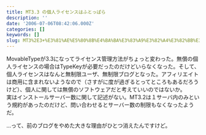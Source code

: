 ```yaml
---
title: MT3.3 の個人ライセンスはふとっぱら
description: ''
date: '2006-07-06T08:42:06.000Z'
categories: []
keywords: []
slug: MT3%2E3+%E3%81%AE%E5%80%8B%E4%BA%BA%E3%83%A9%E3%82%A4%E3%82%BB%E3%83%B3%E3%82%B9%E3%81%AF%E3%81%B5%E3%81%A8%E3%81%A3%E3%81%B1%E3%82%89
---
```

MovableTypeが3.3になってライセンス管理方法がちょっと変わった。無償の個人ライセンスの場合はTypeKeyが必要だったのだけどいらなくなった。そして、個人ライセンスはなんと無制限ユーザ、無制限ブログとなった。アフィリエイトは商用に含まれないようなので（さすがに度が過ぎるとってところもあるだろうけど）、個人に関しては無償のソフトウェアだと考えていいのではないか。  
実はインストールサーバー数に関して記述がない。MT3.2は１サーバ内のみという規約があったのだけど、問い合わせるとサーバー数の制限もなくなったようだ。

…って、前のブログをやめた大きな理由がひとつ消えたんですけど。